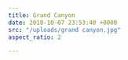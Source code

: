 ```yaml
---
title: Grand Canyon
date: 2018-10-07 23:53:40 +0000
src: "/uploads/grand canyon.jpg"
aspect_ratio: 2

---
```

